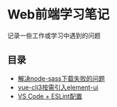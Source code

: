 # Web前端学习笔记
记录一些工作或学习中遇到的问题

## 目录
- [解决node-sass下载失败的问题](./docs/vue-node-sass.md)
- [vue-cli3按需引入element-ui](./docs/vue-element-ui.md)
- [VS Code + ESLint配置](./docs/vscode-eslint.md)